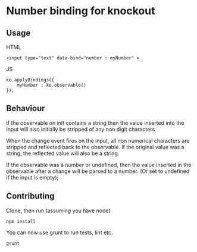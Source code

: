 # Number binding for knockout

## Usage

HTML

	<input type="text" data-bind="number : myNumber" >

JS

	ko.applyBindings({
		myNumber : ko.observable()
	});


## Behaviour


If the observable on init contains a string then the value inserted into the input will also initially be stripped of any non digit characters. 


When the change event fires on the input, all non numerical characters are stripped and reflected back to the observable. If the original value was a string, the reflected value will also be a string.

If the observable was a number or undefined, then the value inserted in the observable after a change will be parsed to a number. (Or set to undefined if the input is empty);



## Contributing

Clone, then run (assuming you have node)

    npm install

You can now use grunt to run tests, lint etc.

    grunt
